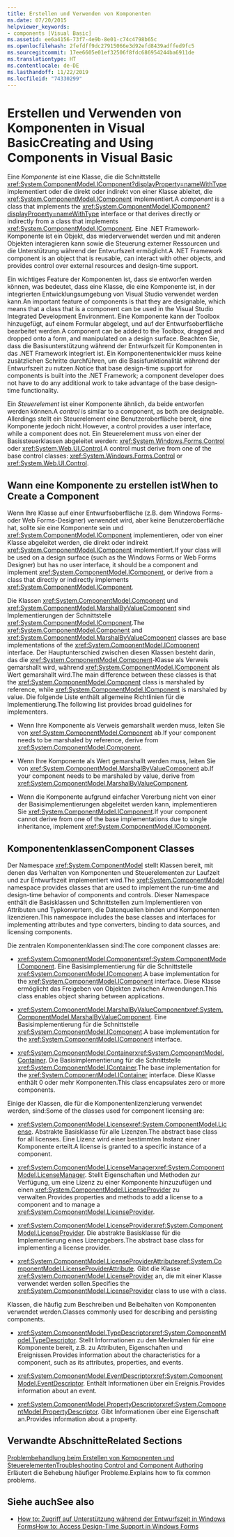 ```yaml
---
title: Erstellen und Verwenden von Komponenten
ms.date: 07/20/2015
helpviewer_keywords:
- components [Visual Basic]
ms.assetid: ee6a4156-73f7-4e9b-8e01-c74c4798b65c
ms.openlocfilehash: 2fefdff9dc27915066e3d92efd8439adffed9fc5
ms.sourcegitcommit: 17ee6605e01ef32506f8fdc686954244ba6911de
ms.translationtype: HT
ms.contentlocale: de-DE
ms.lasthandoff: 11/22/2019
ms.locfileid: "74330299"
---
```

# <a name="creating-and-using-components-in-visual-basic"></a><span data-ttu-id="ca786-102">Erstellen und Verwenden von Komponenten in Visual Basic</span><span class="sxs-lookup"><span data-stu-id="ca786-102">Creating and Using Components in Visual Basic</span></span>

<span data-ttu-id="ca786-103">Eine *Komponente* ist eine Klasse, die die Schnittstelle <xref:System.ComponentModel.IComponent?displayProperty=nameWithType> implementiert oder die direkt oder indirekt von einer Klasse ableitet, die <xref:System.ComponentModel.IComponent> implementiert.</span><span class="sxs-lookup"><span data-stu-id="ca786-103">A *component* is a class that implements the <xref:System.ComponentModel.IComponent?displayProperty=nameWithType> interface or that derives directly or indirectly from a class that implements <xref:System.ComponentModel.IComponent>.</span></span> <span data-ttu-id="ca786-104">Eine .NET Framework-Komponente ist ein Objekt, das wiederverwendet werden und mit anderen Objekten interagieren kann sowie die Steuerung externer Ressourcen und die Unterstützung während der Entwurfszeit ermöglicht.</span><span class="sxs-lookup"><span data-stu-id="ca786-104">A .NET Framework component is an object that is reusable, can interact with other objects, and provides control over external resources and design-time support.</span></span>  
  
 <span data-ttu-id="ca786-105">Ein wichtiges Feature der Komponenten ist, dass sie entworfen werden können, was bedeutet, dass eine Klasse, die eine Komponente ist, in der integrierten Entwicklungsumgebung von Visual Studio verwendet werden kann.</span><span class="sxs-lookup"><span data-stu-id="ca786-105">An important feature of components is that they are designable, which means that a class that is a component can be used in the Visual Studio Integrated Development Environment.</span></span> <span data-ttu-id="ca786-106">Eine Komponente kann der Toolbox hinzugefügt, auf einem Formular abgelegt, und auf der Entwurfsoberfläche bearbeitet werden.</span><span class="sxs-lookup"><span data-stu-id="ca786-106">A component can be added to the Toolbox, dragged and dropped onto a form, and manipulated on a design surface.</span></span> <span data-ttu-id="ca786-107">Beachten Sie, dass die Basisunterstützung während der Entwurfszeit für Komponenten in das .NET Framework integriert ist. Ein Komponentenentwickler muss keine zusätzlichen Schritte durchführen, um die Basisfunktionalität während der Entwurfszeit zu nutzen.</span><span class="sxs-lookup"><span data-stu-id="ca786-107">Notice that base design-time support for components is built into the .NET Framework; a component developer does not have to do any additional work to take advantage of the base design-time functionality.</span></span>  
  
 <span data-ttu-id="ca786-108">Ein *Steuerelement* ist einer Komponente ähnlich, da beide entworfen werden können.</span><span class="sxs-lookup"><span data-stu-id="ca786-108">A *control* is similar to a component, as both are designable.</span></span> <span data-ttu-id="ca786-109">Allerdings stellt ein Steuerelement eine Benutzeroberfläche bereit, eine Komponente jedoch nicht.</span><span class="sxs-lookup"><span data-stu-id="ca786-109">However, a control provides a user interface, while a component does not.</span></span> <span data-ttu-id="ca786-110">Ein Steuerelement muss von einer der Basissteuerklassen abgeleitet werden: <xref:System.Windows.Forms.Control> oder <xref:System.Web.UI.Control>.</span><span class="sxs-lookup"><span data-stu-id="ca786-110">A control must derive from one of the base control classes: <xref:System.Windows.Forms.Control> or <xref:System.Web.UI.Control>.</span></span>  
  
## <a name="when-to-create-a-component"></a><span data-ttu-id="ca786-111">Wann eine Komponente zu erstellen ist</span><span class="sxs-lookup"><span data-stu-id="ca786-111">When to Create a Component</span></span>  

 <span data-ttu-id="ca786-112">Wenn Ihre Klasse auf einer Entwurfsoberfläche (z.B. dem Windows Forms- oder Web Forms-Designer) verwendet wird, aber keine Benutzeroberfläche hat, sollte sie eine Komponente sein und <xref:System.ComponentModel.IComponent> implementieren, oder von einer Klasse abgeleitet werden, die direkt oder indirekt <xref:System.ComponentModel.IComponent> implementiert.</span><span class="sxs-lookup"><span data-stu-id="ca786-112">If your class will be used on a design surface (such as the Windows Forms or Web Forms Designer) but has no user interface, it should be a component and implement <xref:System.ComponentModel.IComponent>, or derive from a class that directly or indirectly implements <xref:System.ComponentModel.IComponent>.</span></span>  
  
 <span data-ttu-id="ca786-113">Die Klassen <xref:System.ComponentModel.Component> und <xref:System.ComponentModel.MarshalByValueComponent> sind Implementierungen der Schnittstelle <xref:System.ComponentModel.IComponent>.</span><span class="sxs-lookup"><span data-stu-id="ca786-113">The <xref:System.ComponentModel.Component> and <xref:System.ComponentModel.MarshalByValueComponent> classes are base implementations of the <xref:System.ComponentModel.IComponent> interface.</span></span> <span data-ttu-id="ca786-114">Der Hauptunterschied zwischen diesen Klassen besteht darin, das die <xref:System.ComponentModel.Component>-Klasse als Verweis gemarshallt wird, während <xref:System.ComponentModel.IComponent> als Wert gemarshallt wird.</span><span class="sxs-lookup"><span data-stu-id="ca786-114">The main difference between these classes is that the <xref:System.ComponentModel.Component> class is marshaled by reference, while <xref:System.ComponentModel.IComponent> is marshaled by value.</span></span> <span data-ttu-id="ca786-115">Die folgende Liste enthält allgemeine Richtlinien für die Implementierung.</span><span class="sxs-lookup"><span data-stu-id="ca786-115">The following list provides broad guidelines for implementers.</span></span>  
  
- <span data-ttu-id="ca786-116">Wenn Ihre Komponente als Verweis gemarshallt werden muss, leiten Sie von <xref:System.ComponentModel.Component> ab.</span><span class="sxs-lookup"><span data-stu-id="ca786-116">If your component needs to be marshaled by reference, derive from <xref:System.ComponentModel.Component>.</span></span>  
  
- <span data-ttu-id="ca786-117">Wenn Ihre Komponente als Wert gemarshallt werden muss, leiten Sie von <xref:System.ComponentModel.MarshalByValueComponent> ab.</span><span class="sxs-lookup"><span data-stu-id="ca786-117">If your component needs to be marshaled by value, derive from <xref:System.ComponentModel.MarshalByValueComponent>.</span></span>  
  
- <span data-ttu-id="ca786-118">Wenn die Komponente aufgrund einfacher Vererbung nicht von einer der Basisimplementierungen abgeleitet werden kann, implementieren Sie <xref:System.ComponentModel.IComponent>.</span><span class="sxs-lookup"><span data-stu-id="ca786-118">If your component cannot derive from one of the base implementations due to single inheritance, implement <xref:System.ComponentModel.IComponent>.</span></span>  
  
## <a name="component-classes"></a><span data-ttu-id="ca786-119">Komponentenklassen</span><span class="sxs-lookup"><span data-stu-id="ca786-119">Component Classes</span></span>  

 <span data-ttu-id="ca786-120">Der Namespace <xref:System.ComponentModel> stellt Klassen bereit, mit denen das Verhalten von Komponenten und Steuerelementen zur Laufzeit und zur Entwurfszeit implementiert wird.</span><span class="sxs-lookup"><span data-stu-id="ca786-120">The <xref:System.ComponentModel> namespace provides classes that are used to implement the run-time and design-time behavior of components and controls.</span></span> <span data-ttu-id="ca786-121">Dieser Namespace enthält die Basisklassen und Schnittstellen zum Implementieren von Attributen und Typkonvertern, die Datenquellen binden und Komponenten lizenzieren.</span><span class="sxs-lookup"><span data-stu-id="ca786-121">This namespace includes the base classes and interfaces for implementing attributes and type converters, binding to data sources, and licensing components.</span></span>  
  
 <span data-ttu-id="ca786-122">Die zentralen Komponentenklassen sind:</span><span class="sxs-lookup"><span data-stu-id="ca786-122">The core component classes are:</span></span>  
  
- <span data-ttu-id="ca786-123"><xref:System.ComponentModel.Component></span><span class="sxs-lookup"><span data-stu-id="ca786-123"><xref:System.ComponentModel.Component>.</span></span> <span data-ttu-id="ca786-124">Eine Basisimplementierung für die Schnittstelle <xref:System.ComponentModel.IComponent>.</span><span class="sxs-lookup"><span data-stu-id="ca786-124">A base implementation for the <xref:System.ComponentModel.IComponent> interface.</span></span> <span data-ttu-id="ca786-125">Diese Klasse ermöglicht das Freigeben von Objekten zwischen Anwendungen.</span><span class="sxs-lookup"><span data-stu-id="ca786-125">This class enables object sharing between applications.</span></span>  
  
- <span data-ttu-id="ca786-126"><xref:System.ComponentModel.MarshalByValueComponent></span><span class="sxs-lookup"><span data-stu-id="ca786-126"><xref:System.ComponentModel.MarshalByValueComponent>.</span></span> <span data-ttu-id="ca786-127">Eine Basisimplementierung für die Schnittstelle <xref:System.ComponentModel.IComponent>.</span><span class="sxs-lookup"><span data-stu-id="ca786-127">A base implementation for the <xref:System.ComponentModel.IComponent> interface.</span></span>  
  
- <span data-ttu-id="ca786-128"><xref:System.ComponentModel.Container></span><span class="sxs-lookup"><span data-stu-id="ca786-128"><xref:System.ComponentModel.Container>.</span></span> <span data-ttu-id="ca786-129">Die Basisimplementierung für die Schnittstelle <xref:System.ComponentModel.IContainer>.</span><span class="sxs-lookup"><span data-stu-id="ca786-129">The base implementation for the <xref:System.ComponentModel.IContainer> interface.</span></span> <span data-ttu-id="ca786-130">Diese Klasse enthält 0 oder mehr Komponenten.</span><span class="sxs-lookup"><span data-stu-id="ca786-130">This class encapsulates zero or more components.</span></span>  
  
 <span data-ttu-id="ca786-131">Einige der Klassen, die für die Komponentenlizenzierung verwendet werden, sind:</span><span class="sxs-lookup"><span data-stu-id="ca786-131">Some of the classes used for component licensing are:</span></span>  
  
- <span data-ttu-id="ca786-132"><xref:System.ComponentModel.License></span><span class="sxs-lookup"><span data-stu-id="ca786-132"><xref:System.ComponentModel.License>.</span></span> <span data-ttu-id="ca786-133">Abstrakte Basisklasse für alle Lizenzen.</span><span class="sxs-lookup"><span data-stu-id="ca786-133">The abstract base class for all licenses.</span></span> <span data-ttu-id="ca786-134">Eine Lizenz wird einer bestimmten Instanz einer Komponente erteilt.</span><span class="sxs-lookup"><span data-stu-id="ca786-134">A license is granted to a specific instance of a component.</span></span>  
  
- <span data-ttu-id="ca786-135"><xref:System.ComponentModel.LicenseManager></span><span class="sxs-lookup"><span data-stu-id="ca786-135"><xref:System.ComponentModel.LicenseManager>.</span></span> <span data-ttu-id="ca786-136">Stellt Eigenschaften und Methoden zur Verfügung, um eine Lizenz zu einer Komponente hinzuzufügen und einen <xref:System.ComponentModel.LicenseProvider> zu verwalten.</span><span class="sxs-lookup"><span data-stu-id="ca786-136">Provides properties and methods to add a license to a component and to manage a <xref:System.ComponentModel.LicenseProvider>.</span></span>  
  
- <span data-ttu-id="ca786-137"><xref:System.ComponentModel.LicenseProvider></span><span class="sxs-lookup"><span data-stu-id="ca786-137"><xref:System.ComponentModel.LicenseProvider>.</span></span> <span data-ttu-id="ca786-138">Die abstrakte Basisklasse für die Implementierung eines Lizenzgebers.</span><span class="sxs-lookup"><span data-stu-id="ca786-138">The abstract base class for implementing a license provider.</span></span>  
  
- <span data-ttu-id="ca786-139"><xref:System.ComponentModel.LicenseProviderAttribute></span><span class="sxs-lookup"><span data-stu-id="ca786-139"><xref:System.ComponentModel.LicenseProviderAttribute>.</span></span> <span data-ttu-id="ca786-140">Gibt die Klasse <xref:System.ComponentModel.LicenseProvider> an, die mit einer Klasse verwendet werden sollen.</span><span class="sxs-lookup"><span data-stu-id="ca786-140">Specifies the <xref:System.ComponentModel.LicenseProvider> class to use with a class.</span></span>  
  
 <span data-ttu-id="ca786-141">Klassen, die häufig zum Beschreiben und Beibehalten von Komponenten verwendet werden.</span><span class="sxs-lookup"><span data-stu-id="ca786-141">Classes commonly used for describing and persisting components.</span></span>  
  
- <span data-ttu-id="ca786-142"><xref:System.ComponentModel.TypeDescriptor></span><span class="sxs-lookup"><span data-stu-id="ca786-142"><xref:System.ComponentModel.TypeDescriptor>.</span></span> <span data-ttu-id="ca786-143">Stellt Informationen zu den Merkmalen für eine Komponente bereit, z.B. zu Attributen, Eigenschaften und Ereignissen.</span><span class="sxs-lookup"><span data-stu-id="ca786-143">Provides information about the characteristics for a component, such as its attributes, properties, and events.</span></span>  
  
- <span data-ttu-id="ca786-144"><xref:System.ComponentModel.EventDescriptor></span><span class="sxs-lookup"><span data-stu-id="ca786-144"><xref:System.ComponentModel.EventDescriptor>.</span></span> <span data-ttu-id="ca786-145">Enthält Informationen über ein Ereignis.</span><span class="sxs-lookup"><span data-stu-id="ca786-145">Provides information about an event.</span></span>  
  
- <span data-ttu-id="ca786-146"><xref:System.ComponentModel.PropertyDescriptor></span><span class="sxs-lookup"><span data-stu-id="ca786-146"><xref:System.ComponentModel.PropertyDescriptor>.</span></span> <span data-ttu-id="ca786-147">Gibt Informationen über eine Eigenschaft an.</span><span class="sxs-lookup"><span data-stu-id="ca786-147">Provides information about a property.</span></span>  
  
## <a name="related-sections"></a><span data-ttu-id="ca786-148">Verwandte Abschnitte</span><span class="sxs-lookup"><span data-stu-id="ca786-148">Related Sections</span></span>  

 [<span data-ttu-id="ca786-149">Problembehandlung beim Erstellen von Komponenten und Steuerelementen</span><span class="sxs-lookup"><span data-stu-id="ca786-149">Troubleshooting Control and Component Authoring</span></span>](../../framework/winforms/controls/troubleshooting-control-and-component-authoring.md)  
 <span data-ttu-id="ca786-150">Erläutert die Behebung häufiger Probleme.</span><span class="sxs-lookup"><span data-stu-id="ca786-150">Explains how to fix common problems.</span></span>  
  
## <a name="see-also"></a><span data-ttu-id="ca786-151">Siehe auch</span><span class="sxs-lookup"><span data-stu-id="ca786-151">See also</span></span>

- [<span data-ttu-id="ca786-152">How to: Zugriff auf Unterstützung während der Entwurfszeit in Windows Forms</span><span class="sxs-lookup"><span data-stu-id="ca786-152">How to: Access Design-Time Support in Windows Forms</span></span>](../../framework/winforms/controls/developing-windows-forms-controls-at-design-time.md)
